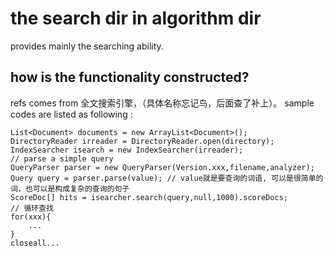 the search dir in algorithm dir 
===

provides mainly the searching ability. 

how is the functionality constructed? 
--

refs comes from 全文搜索引擎，（具体名称忘记鸟，后面查了补上）。
sample codes are listed as following :  

	List<Document> documents = new ArrayList<Document>();
	DirectoryReader irreader = DirectoryReader.open(directory);
	IndexSearcher isearch = new IndexSearcher(irreader);
	// parse a simple query 
	QueryParser parser = new QueryParser(Version.xxx,filename,analyzer);
	Query query = parser.parse(value); // value就是要查询的词语, 可以是很简单的词，也可以是构成复杂的查询的句子
	ScoreDoc[] hits = isearcher.search(query,null,1000).scoreDocs;
	// 循环查找
	for(xxx){
		... 
	}
	closeall...

